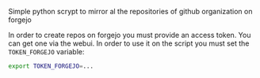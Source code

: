 Simple python scrypt to mirror al the repositories of github organization on forgejo

In order to create repos on forgejo you must provide an access token. You can 
get one via the webui. In order to use it on the script you must set the 
`TOKEN_FORGEJO` variable:

```bash
export TOKEN_FORGEJO=...
```
